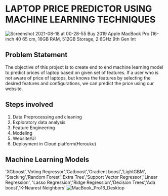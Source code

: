# LAPTOP PRICE PREDICTOR USING MACHINE LEARNING TECHNIQUES
![Screenshot 2021-08-18 at 00-28-55 Buy 2019 Apple MacBook Pro (16-inch 40 65 cm, 16GB RAM, 512GB Storage, 2 6GHz 9th Gen Int](https://user-images.githubusercontent.com/46320744/129784910-a268445e-99a9-46cc-8386-827ca81e3677.png)

## Problem Statement
The objective of this project is to create end to end machine learning model to predict prices of laptop based on given set of features. If a user who is not aware of  price of laptops, but knows the features by selecting the  desired features and configurations, we can predict the price using our website.

## Steps involved

1. Data Preprocessing and cleaning
2. Exploratory data analysis
3. Feature Engineering
4. Modeling
5. Website/UI
6. Deployment in Cloud platform(Herouku)


## Machine Learning Models
'XGboost','Voting Regressor','Catboost','Gradient boost','LightGBM',
              'Stacking','Random Forest','Extra Tree','Support Vector Regressor','Linear Regression',
              'Lasso Regression','Ridge Regression','Decision Trees','Ada boost','K-Nearest Neighbors'
![MacBook_Pro16_Desktop](https://user-images.githubusercontent.com/46320744/129784570-f016f49c-9a7e-4d40-a883-1833c76a88a3.jpg)
